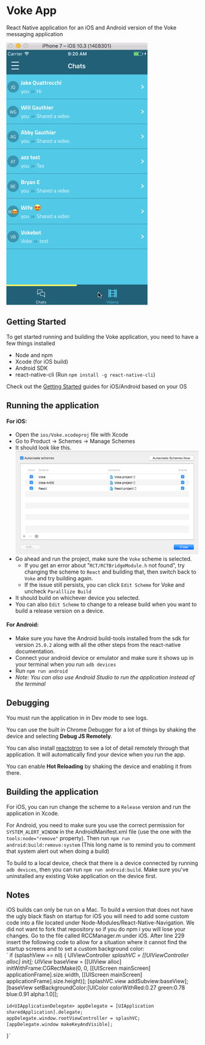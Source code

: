 # Voke App

React Native application for an iOS and Android version of the Voke messaging application

![Demo](/docs/demo.gif?raw=true)

## Getting Started

To get started running and building the Voke application, you need to have a few things installed

- Node and npm
- Xcode (for iOS build)
- Android SDK
- react-native-cli (Run `npm install -g react-native-cli`)

Check out the [Getting Started](https://facebook.github.io/react-native/docs/getting-started.html) guides for iOS/Android based on your OS



## Running the application

#### For iOS:

- Open the `ios/Voke.xcodeproj` file with Xcode
- Go to Product -> Schemes -> Manage Schemes
- It should look like this. ![Manage Schemes](/docs/ios-manage-schemes.png?raw=true)
- Go ahead and run the project, make sure the `Voke` scheme is selected.
  - If you get an error about "`RCT/RCTBridgeModule.h` not found", try changing the scheme to `React` and building that, then switch back to `Voke` and try building again.
  - If the issue still persists, you can click `Edit Scheme` for Voke and uncheck `Paralllize Build`
- It should build on whichever device you selected.
- You can also `Edit Scheme` to change to a release build when you want to build a release version on a device.

#### For Android:

- Make sure you have the Android build-tools installed from the sdk for version `25.0.2` along with all the other steps from the react-native documentation.
- Connect your android device or emulator and make sure it shows up in your terminal when you run `adb devices`
- Run `npm run android`
- *Note: You can also use Android Studio to run the application instead of the terminal*



## Debugging

You must run the application in in Dev mode to see logs.

You can use the built in Chrome Debugger for a lot of things by shaking the device and selecting **Debug JS Remotely**.

You can also install [reactotron](https://github.com/infinitered/reactotron) to see a lot of detail remotely through that application. It will automatically find your device when you run the app.

You can enable **Hot Reloading** by shaking the device and enabling it from there.



## Building the application

For iOS, you can run change the scheme to a `Release` version and run the application in Xcode.

For Android, you need to make sure you use the correct permission for `SYSTEM_ALERT_WINDOW`  in the AndroidManifest.xml file (use the one with the `tools:node="remove"` property). Then run `npm run android:build:remove:system` (This long name is to remind you to comment that system alert out when doing a build)

To build to a local device, check that there is a device connected by running `adb devices`, then you can run `npm run android:build`. Make sure you've uninstalled any existing Voke application on the device first.



## Notes

iOS builds can only be run on a Mac.
To build a version that does not have the ugly black flash on startup for iOS you will need to add some custom code into a file located under Node-Modules/React-Native-Navigation. We did not want to fork that repository so if you do npm i you will lose your changes. Go to the file called RCCManager.m under iOS. After line 229 insert the following code to allow for a situation where it cannot find the startup screens and to set a custom background color:   
`  if (splashView == nil)
  {
    UIViewController *splashVC = [[UIViewController alloc] init];
    UIView* baseView = [[UIView alloc] initWithFrame:CGRectMake(0,
      0,
      [[UIScreen mainScreen] applicationFrame].size.width,
      [[UIScreen mainScreen] applicationFrame].size.height)];
    [splashVC.view addSubview:baseView];
    [baseView setBackgroundColor:[UIColor colorWithRed:0.27 green:0.78 blue:0.91 alpha:1.0]];

    id<UIApplicationDelegate> appDelegate = [UIApplication sharedApplication].delegate;
    appDelegate.window.rootViewController = splashVC;
    [appDelegate.window makeKeyAndVisible];
  }`
